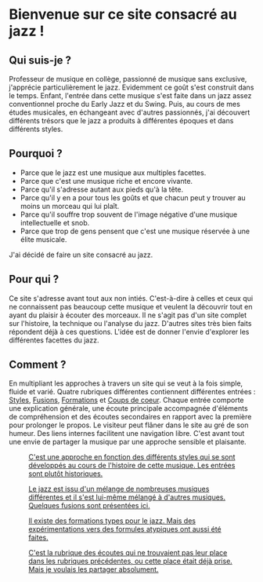 #  Bienvenue sur ce site consacré au jazz !

## Qui suis-je ?
Professeur de musique en collège, passionné de musique sans exclusive, j'apprécie particulièrement le jazz. Evidemment ce goût s'est construit dans le temps. Enfant, l'entrée dans cette musique s'est faite dans un jazz assez conventionnel proche du Early Jazz et du Swing. Puis, au cours de mes études musicales, en échangeant avec d'autres passionnés, j'ai découvert différents trésors que le jazz a produits à différentes époques et dans différents styles.

## Pourquoi ?
- Parce que le jazz est une musique aux multiples facettes.
- Parce que c'est une musique riche et encore vivante.
- Parce qu'il s'adresse autant aux pieds qu'à la tête.
- Parce qu'il y en a pour tous les goûts et que chacun peut y trouver au moins un morceau qui lui plaît.
- Parce qu'il souffre trop souvent de l'image négative d'une musique intellectuelle et snob.
- Parce que trop de gens pensent que c'est une musique réservée à une élite musicale.

J'ai décidé de faire un site consacré au jazz.

## Pour qui ?
Ce site s'adresse avant tout aux non intiés. C'est-à-dire à celles et ceux qui ne connaissent pas beaucoup cette musique et veulent la découvrir tout en ayant du plaisir à écouter des morceaux. Il ne s'agit pas d'un site complet sur l'histoire, la technique ou l'analyse du jazz. D'autres sites très bien faits répondent déjà à ces questions. L'idée est de donner l'envie d'explorer les différentes facettes du jazz.

## Comment ?
En multipliant les approches à travers un site qui se veut à la fois simple, fluide et varié. Quatre rubriques différentes contiennent différentes entrées : [Styles](/styles/a0-styles.md#king-olliver), [Fusions](/fusions/b0-fusions.md#A-partir-de-1935--Jazz-Tzigane), [Formations](/formations/c0-formations.md#formations) et [Coups de coeur](/coeurs/d0-coeurs.md#coups). Chaque entrée comporte une explication générale, une écoute principale accompagnée d'éléments de compréhension et des écoutes secondaires en rapport avec la première pour prolonger le propos. Le visiteur peut flâner dans le site au gré de  son humeur. Des liens internes facilitent une navigation libre. C'est avant tout une envie de partager la musique par une approche sensible et plaisante.



<div class="encarts">
<a href="/#/styles/a0-styles.md#styles">
  <figure class="app-frame encart styles" data-title="Styles">
    C'est une approche en fonction des différents styles qui se sont développés au cours de l'histoire de cette musique. Les entrées sont plutôt historiques.
  </figure></a>
  <a href="/#/fusions/b0-fusions.md#fusions">
  <figure class="app-frame encart fusions" data-title="Fusions">
    Le jazz est issu d'un mélange de nombreuses musiques différentes et il s'est lui-même mélangé à d'autres musiques. Quelques fusions sont présentées ici.
  </figure></a>
<a href="/#/formations/c0-formations.md#formations">
  <figure class="app-frame encart formations" data-title="Formations">
    Il existe des formations types pour le jazz. Mais des expérimentations vers des formules atypiques ont aussi été faites.
  </figure></a>
<a href="/#/coeurs/d0-coeurs.md#coups-de-coeur">
  <figure class="app-frame encart coeurs" data-title="Coups de coeur">
    C'est la rubrique des écoutes qui ne trouvaient pas leur place dans les rubriques précédentes, ou cette place était déjà prise. Mais je voulais les partager absolument.
  </figure></a>
</div>

